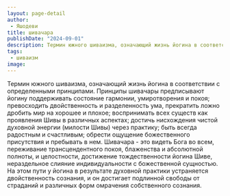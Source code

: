 ```yaml
---
layout: page-detail
author:
 - Яшодеви
title: шивачара
publishDate: "2024-09-01"
description: Термин южного шиваизма, означающий жизнь йогина в соответствии с определенными принципами. Принципы шивачары предписывают йогину поддерживать состояние гармонии, умиротворения и покоя; превосходить двойственность и разделенность ума, прекратить ложно дробить мир на хорошее и плохое; воспринимать всех существ как проявления Шивы в различных аспектах; достичь нисхождения чистой духовной энергии (милости Шивы) через практику; быть всегда радостным и счастливым; обрести ощущение божественного присутствия и пребывать в нем. Шивачара - это видеть Бога во всем, переживание трансцендентного покоя, блаженства и абсолютной полноты, и целостности, достижение тождественности йогина Шиве, нераздельное слияние индивидуальности с божественной сущностью. На этом пути у йогина в результате духовной практики устраняется двойственность сознания, и он достигает подлинной свободы от страданий и различных форм омрачения собственного сознания.
tags:
 - шиваизм
image: 
---
```


Термин южного шиваизма, означающий жизнь йогина в соответствии с определенными принципами. Принципы шивачары предписывают йогину поддерживать состояние гармонии, умиротворения и покоя; превосходить двойственность и разделенность ума, прекратить ложно дробить мир на хорошее и плохое; воспринимать всех существ как проявления Шивы в различных аспектах; достичь нисхождения чистой духовной энергии (милости Шивы) через практику; быть всегда радостным и счастливым; обрести ощущение божественного присутствия и пребывать в нем. Шивачара - это видеть Бога во всем, переживание трансцендентного покоя, блаженства и абсолютной полноты, и целостности, достижение тождественности йогина Шиве, нераздельное слияние индивидуальности с божественной сущностью. На этом пути у йогина в результате духовной практики устраняется двойственность сознания, и он достигает подлинной свободы от страданий и различных форм омрачения собственного сознания.

